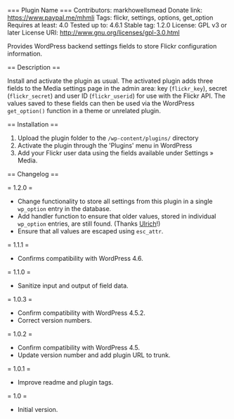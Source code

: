 === Plugin Name ===
Contributors: markhowellsmead
Donate link: https://www.paypal.me/mhmli
Tags: flickr, settings, options, get_option
Requires at least: 4.0
Tested up to: 4.6.1
Stable tag: 1.2.0
License: GPL v3 or later
License URI: http://www.gnu.org/licenses/gpl-3.0.html

Provides WordPress backend settings fields to store Flickr configuration information.

== Description ==

Install and activate the plugin as usual. The activated plugin adds three fields to the Media settings page in the admin area: key (`flickr_key`), secret (`flickr_secret`) and user ID (`flickr_userid`) for use with the Flickr API. The values saved to these fields can then be used via the WordPress `get_option()` function in a theme or unrelated plugin.

== Installation ==

1. Upload the plugin folder to the `/wp-content/plugins/` directory
2. Activate the plugin through the 'Plugins' menu in WordPress
3. Add your Flickr user data using the fields available under Settings » Media.

== Changelog ==

= 1.2.0 =
* Change functionality to store all settings from this plugin in a single `wp_option` entry in the database.
* Add handler function to ensure that older values, stored in individual `wp_option` entries, are still found. (Thanks [Ulrich](https://profiles.wordpress.org/grapplerulrich)!)
* Ensure that all values are escaped using `esc_attr`.

= 1.1.1 =
* Confirms compatibility with WordPress 4.6.

= 1.1.0 =
* Sanitize input and output of field data.

= 1.0.3 =
* Confirm compatibility with WordPress 4.5.2.
* Correct version numbers.

= 1.0.2 =
* Confirm compatibility with WordPress 4.5.
* Update version number and add plugin URL to trunk.

= 1.0.1 =
* Improve readme and plugin tags.

= 1.0 =
* Initial version.
